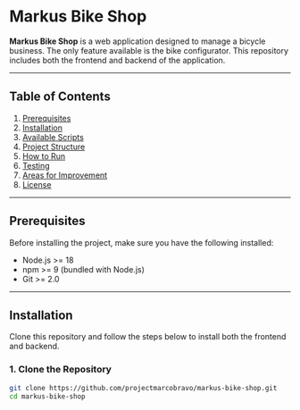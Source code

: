 # Markus Bike Shop

**Markus Bike Shop** is a web application designed to manage a bicycle business. The only feature available is the bike configurator. This repository includes both the frontend and backend of the application.

---

## Table of Contents

1. [Prerequisites](#prerequisites)
2. [Installation](#installation)
3. [Available Scripts](#available-scripts)
4. [Project Structure](#project-structure)
5. [How to Run](#how-to-run)
6. [Testing](#testing)
7. [Areas for Improvement](#areas-for-improvement)
8. [License](#license)

---

## Prerequisites

Before installing the project, make sure you have the following installed:

- Node.js >= 18
- npm >= 9 (bundled with Node.js)
- Git >= 2.0

---

## Installation

Clone this repository and follow the steps below to install both the frontend and backend.

### 1. Clone the Repository

```bash
git clone https://github.com/projectmarcobravo/markus-bike-shop.git
cd markus-bike-shop
```
